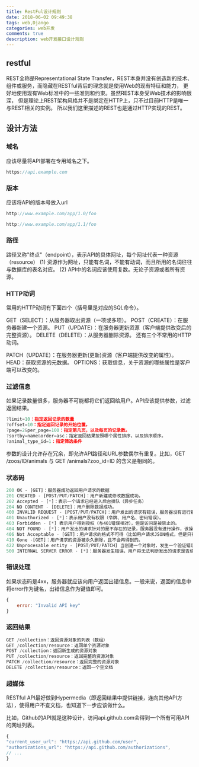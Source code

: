 ```yaml
---
title: RestFul设计规则
date: 2018-06-02 09:49:38
tags: web,Django
categories: web开发
comments: true
description: web开发接口设计规则
---
```

## restful
REST全称是Representational State Transfer，REST本身并没有创造新的技术、组件或服务，而隐藏在RESTful背后的理念就是使用Web的现有特征和能力， 更好地使用现有Web标准中的一些准则和约束。虽然REST本身受Web技术的影响很深， 但是理论上REST架构风格并不是绑定在HTTP上，只不过目前HTTP是唯一与REST相关的实例。 所以我们这里描述的REST也是通过HTTP实现的REST。

## 设计方法

### 域名
应该尽量将API部署在专用域名之下。

``` javascript
https://api.example.com
```

### 版本
应该将API的版本号放入url

``` javascript
http://www.example.com/app/1.0/foo

http://www.example.com/app/1.1/foo
```

### 路径
路径又称"终点"（endpoint），表示API的具体网址，每个网址代表一种资源（resource）
(1) 资源作为网址，只能有名词，不能有动词，而且所用的名词往往与数据库的表名对应。
(2) API中的名词应该使用复数。无论子资源或者所有资源。

### HTTP动词

常用的HTTP动词有下面四个（括号里是对应的SQL命令）。

GET（SELECT）：从服务器取出资源（一项或多项）。
POST（CREATE）：在服务器新建一个资源。
PUT（UPDATE）：在服务器更新资源（客户端提供改变后的完整资源）。
DELETE（DELETE）：从服务器删除资源。
还有三个不常用的HTTP动词。

PATCH（UPDATE）：在服务器更新(更新)资源（客户端提供改变的属性）。
HEAD：获取资源的元数据。
OPTIONS：获取信息，关于资源的哪些属性是客户端可以改变的。

### 过滤信息
如果记录数量很多，服务器不可能都将它们返回给用户。API应该提供参数，过滤返回结果。

``` javascript
?limit=10：指定返回记录的数量
?offset=10：指定返回记录的开始位置。
?page=2&per_page=100：指定第几页，以及每页的记录数。
?sortby=name&order=asc：指定返回结果按照哪个属性排序，以及排序顺序。
?animal_type_id=1：指定筛选条件
```

参数的设计允许存在冗余，即允许API路径和URL参数偶尔有重复。比如，GET /zoos/ID/animals 与 GET /animals?zoo_id=ID 的含义是相同的。

### 状态码

``` javascript
200 OK - [GET]：服务器成功返回用户请求的数据
201 CREATED - [POST/PUT/PATCH]：用户新建或修改数据成功。
202 Accepted - [*]：表示一个请求已经进入后台排队（异步任务）
204 NO CONTENT - [DELETE]：用户删除数据成功。
400 INVALID REQUEST - [POST/PUT/PATCH]：用户发出的请求有错误，服务器没有进行新建或修改数据的操作
401 Unauthorized - [*]：表示用户没有权限（令牌、用户名、密码错误）。
403 Forbidden - [*] 表示用户得到授权（与401错误相对），但是访问是被禁止的。
404 NOT FOUND - [*]：用户发出的请求针对的是不存在的记录，服务器没有进行操作，该操作是幂等的。
406 Not Acceptable - [GET]：用户请求的格式不可得（比如用户请求JSON格式，但是只有XML格式）。
410 Gone -[GET]：用户请求的资源被永久删除，且不会再得到的。
422 Unprocesable entity - [POST/PUT/PATCH] 当创建一个对象时，发生一个验证错误。
500 INTERNAL SERVER ERROR - [*]：服务器发生错误，用户将无法判断发出的请求是否成功。
```

### 错误处理
如果状态码是4xx，服务器就应该向用户返回出错信息。一般来说，返回的信息中将error作为键名，出错信息作为键值即可。
``` javascript
{
    error: "Invalid API key"
}
```

### 返回结果

``` javascript
GET /collection：返回资源对象的列表（数组）
GET /collection/resource：返回单个资源对象
POST /collection：返回新生成的资源对象
PUT /collection/resource：返回完整的资源对象
PATCH /collection/resource：返回完整的资源对象
DELETE /collection/resource：返回一个空文档
```

### 超媒体
RESTful API最好做到Hypermedia（即返回结果中提供链接，连向其他API方法），使得用户不查文档，也知道下一步应该做什么。

比如，Github的API就是这种设计，访问api.github.com会得到一个所有可用API的网址列表。
``` javascript
{
"current_user_url": "https://api.github.com/user",
"authorizations_url": "https://api.github.com/authorizations",
// ...
}
```



